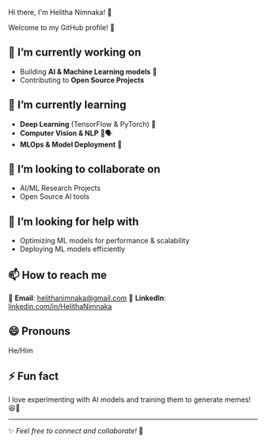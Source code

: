 Hi there, I'm Helitha Nimnaka! 👋

Welcome to my GitHub profile! 🚀  

## 🔭 I’m currently working on  
- Building **AI & Machine Learning models** 🤖  
- Contributing to **Open Source Projects**  

## 🌱 I’m currently learning  
- **Deep Learning** (TensorFlow & PyTorch) 🧠  
- **Computer Vision & NLP** 📸🗣  
- **MLOps & Model Deployment** 🚀  

## 👯 I’m looking to collaborate on  
- AI/ML Research Projects  
- Open Source AI tools  

## 🤔 I’m looking for help with  
- Optimizing ML models for performance & scalability  
- Deploying ML models efficiently  


## 📫 How to reach me  
📧 **Email**: helithanimnaka@gmail.com 
💼 **LinkedIn**: [linkedin.com/in/HelithaNimnaka](https://www.linkedin.com/in/helitha-nimnaka-b9316a231/)  

## 😄 Pronouns  
He/Him  

## ⚡ Fun fact  
I love experimenting with AI models and training them to generate memes! 😆🤖  

---

✨ _Feel free to connect and collaborate!_ 🚀  
```
